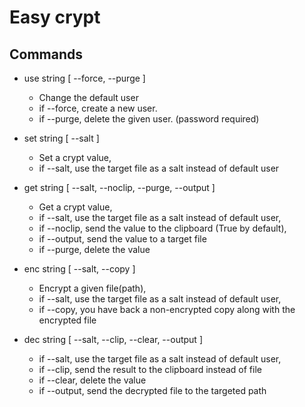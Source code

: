 # Easy crypt

## Commands
- use string [ --force<boolean>, --purge<boolean> ]
  - Change the default user
  - if --force, create a new user.
  - if --purge, delete the given user. (password required)
  
- set string [ --salt<string> ]
  - Set a crypt value, 
  - if --salt, use the target file as a salt instead of default user
  
- get string [ --salt<string>, --noclip<boolean>, --purge<boolean>, --output<string> ]
  - Get a crypt value, 
  - if --salt, use the target file as a salt instead of default user,
  - if --noclip, send the value to the clipboard (True by default),
  - if --output, send the value to a target file
  - if --purge, delete the value
  
- enc string [ --salt<string>, --copy<boolean>  ]
  - Encrypt a given file(path),
  - if --salt, use the target file as a salt instead of default user,
  - if --copy, you have back a non-encrypted copy along with the encrypted file
  
- dec string [ --salt<string>, --clip<boolean>, --clear<boolean>, --output<string> ]
  - if --salt, use the target file as a salt instead of default user,
  - if --clip, send the result to the clipboard instead of file
  - if --clear, delete the value
  - if --output, send the decrypted file to the targeted path
